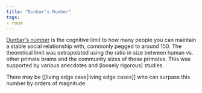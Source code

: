 ```yaml
---
title: "Dunbar's Number"
tags: 
- room
---
```


[Dunbar's number](https://en.wikipedia.org/wiki/Dunbar's_number) is the cognitive limit to how many people you can maintain a stable social relationship with, commonly pegged to around 150. The theoretical limit was extrapolated using the ratio in size between human vs. other primate brains and the community sizes of those primates. This was supported by various anecdotes and (loosely rigorous) studies. 

There may be [[living edge case|living edge cases]] who can surpass this number by orders of magnitude.